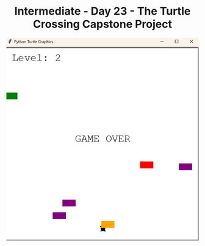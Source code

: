 <h1 align=center>Intermediate - Day 23 - The Turtle Crossing Capstone Project</h1>
<p align=center>
<img src="crossing_game.png">
</p>
